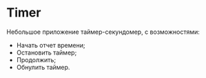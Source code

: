 # Timer

Небольшое приложение таймер-секундомер, с возможностями:

<ul>
<li>Начать отчет времени;</li>
<li>Остановить таймер;</li>
<li>Продолжить;</li>
<li>Обнулить таймер.</li>
</ul>
